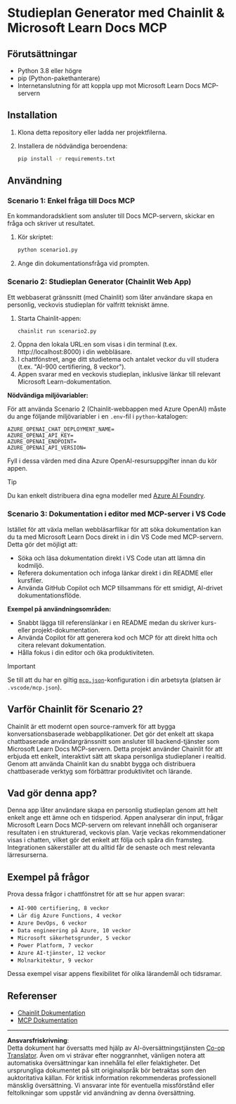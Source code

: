 <!--
CO_OP_TRANSLATOR_METADATA:
{
  "original_hash": "6ef6015d29b95f1cab97fb88a045a991",
  "translation_date": "2025-09-05T11:06:45+00:00",
  "source_file": "09-CaseStudy/docs-mcp/solution/python/README.md",
  "language_code": "sv"
}
-->
# Studieplan Generator med Chainlit & Microsoft Learn Docs MCP

## Förutsättningar

- Python 3.8 eller högre
- pip (Python-pakethanterare)
- Internetanslutning för att koppla upp mot Microsoft Learn Docs MCP-servern

## Installation

1. Klona detta repository eller ladda ner projektfilerna.
2. Installera de nödvändiga beroendena:

   ```bash
   pip install -r requirements.txt
   ```

## Användning

### Scenario 1: Enkel fråga till Docs MCP
En kommandoradsklient som ansluter till Docs MCP-servern, skickar en fråga och skriver ut resultatet.

1. Kör skriptet:
   ```bash
   python scenario1.py
   ```
2. Ange din dokumentationsfråga vid prompten.

### Scenario 2: Studieplan Generator (Chainlit Web App)
Ett webbaserat gränssnitt (med Chainlit) som låter användare skapa en personlig, veckovis studieplan för valfritt tekniskt ämne.

1. Starta Chainlit-appen:
   ```bash
   chainlit run scenario2.py
   ```
2. Öppna den lokala URL:en som visas i din terminal (t.ex. http://localhost:8000) i din webbläsare.
3. I chattfönstret, ange ditt studietema och antalet veckor du vill studera (t.ex. "AI-900 certifiering, 8 veckor").
4. Appen svarar med en veckovis studieplan, inklusive länkar till relevant Microsoft Learn-dokumentation.

**Nödvändiga miljövariabler:**

För att använda Scenario 2 (Chainlit-webbappen med Azure OpenAI) måste du ange följande miljövariabler i en `.env`-fil i `python`-katalogen:

```
AZURE_OPENAI_CHAT_DEPLOYMENT_NAME=
AZURE_OPENAI_API_KEY=
AZURE_OPENAI_ENDPOINT=
AZURE_OPENAI_API_VERSION=
```

Fyll i dessa värden med dina Azure OpenAI-resursuppgifter innan du kör appen.

> [!TIP]
> Du kan enkelt distribuera dina egna modeller med [Azure AI Foundry](https://ai.azure.com/).

### Scenario 3: Dokumentation i editor med MCP-server i VS Code

Istället för att växla mellan webbläsarflikar för att söka dokumentation kan du ta med Microsoft Learn Docs direkt in i din VS Code med MCP-servern. Detta gör det möjligt att:
- Söka och läsa dokumentation direkt i VS Code utan att lämna din kodmiljö.
- Referera dokumentation och infoga länkar direkt i din README eller kursfiler.
- Använda GitHub Copilot och MCP tillsammans för ett smidigt, AI-drivet dokumentationsflöde.

**Exempel på användningsområden:**
- Snabbt lägga till referenslänkar i en README medan du skriver kurs- eller projekt-dokumentation.
- Använda Copilot för att generera kod och MCP för att direkt hitta och citera relevant dokumentation.
- Hålla fokus i din editor och öka produktiviteten.

> [!IMPORTANT]
> Se till att du har en giltig [`mcp.json`](../../../../../../09-CaseStudy/docs-mcp/solution/scenario3/mcp.json)-konfiguration i din arbetsyta (platsen är `.vscode/mcp.json`).

## Varför Chainlit för Scenario 2?

Chainlit är ett modernt open source-ramverk för att bygga konversationsbaserade webbapplikationer. Det gör det enkelt att skapa chattbaserade användargränssnitt som ansluter till backend-tjänster som Microsoft Learn Docs MCP-servern. Detta projekt använder Chainlit för att erbjuda ett enkelt, interaktivt sätt att skapa personliga studieplaner i realtid. Genom att använda Chainlit kan du snabbt bygga och distribuera chattbaserade verktyg som förbättrar produktivitet och lärande.

## Vad gör denna app?

Denna app låter användare skapa en personlig studieplan genom att helt enkelt ange ett ämne och en tidsperiod. Appen analyserar din input, frågar Microsoft Learn Docs MCP-servern om relevant innehåll och organiserar resultaten i en strukturerad, veckovis plan. Varje veckas rekommendationer visas i chatten, vilket gör det enkelt att följa och spåra din framsteg. Integrationen säkerställer att du alltid får de senaste och mest relevanta lärresurserna.

## Exempel på frågor

Prova dessa frågor i chattfönstret för att se hur appen svarar:

- `AI-900 certifiering, 8 veckor`
- `Lär dig Azure Functions, 4 veckor`
- `Azure DevOps, 6 veckor`
- `Data engineering på Azure, 10 veckor`
- `Microsoft säkerhetsgrunder, 5 veckor`
- `Power Platform, 7 veckor`
- `Azure AI-tjänster, 12 veckor`
- `Molnarkitektur, 9 veckor`

Dessa exempel visar appens flexibilitet för olika lärandemål och tidsramar.

## Referenser

- [Chainlit Dokumentation](https://docs.chainlit.io/)
- [MCP Dokumentation](https://github.com/MicrosoftDocs/mcp)

---

**Ansvarsfriskrivning**:  
Detta dokument har översatts med hjälp av AI-översättningstjänsten [Co-op Translator](https://github.com/Azure/co-op-translator). Även om vi strävar efter noggrannhet, vänligen notera att automatiska översättningar kan innehålla fel eller felaktigheter. Det ursprungliga dokumentet på sitt originalspråk bör betraktas som den auktoritativa källan. För kritisk information rekommenderas professionell mänsklig översättning. Vi ansvarar inte för eventuella missförstånd eller feltolkningar som uppstår vid användning av denna översättning.
